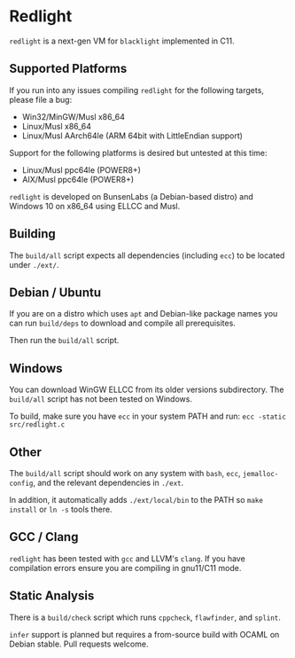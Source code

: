 Redlight
========

`redlight` is a next-gen VM for `blacklight` implemented in C11.

Supported Platforms
-------------------

If you run into any issues compiling `redlight` for the following targets, please file a bug:

- Win32/MinGW/Musl x86_64
- Linux/Musl x86_64
- Linux/Musl AArch64le (ARM 64bit with LittleEndian support)

Support for the following platforms is desired but untested at this time:

- Linux/Musl ppc64le (POWER8+)
- AIX/Musl ppc64le (POWER8+)

`redlight` is developed on BunsenLabs (a Debian-based distro) and Windows 10 on x86_64 using ELLCC and Musl.

Building
--------

The `build/all` script expects all dependencies (including `ecc`) to be located under `./ext/`.

## Debian / Ubuntu
If you are on a distro which uses `apt` and Debian-like package names you can run `build/deps` to download and compile all prerequisites.

Then run the `build/all` script.

## Windows
You can download WinGW ELLCC from its older versions subdirectory.
The `build/all` script has not been tested on Windows.

To build, make sure you have `ecc` in your system PATH and run:
`ecc -static src/redlight.c`

## Other
The `build/all` script should work on any system with `bash`, `ecc`, `jemalloc-config`, and the relevant dependencies in `./ext`.

In addition, it automatically adds `./ext/local/bin` to the PATH so `make install` or `ln -s` tools there.

## GCC / Clang
`redlight` has been tested with `gcc` and LLVM's `clang`.
If you have compilation errors ensure you are compiling in gnu11/C11 mode.

Static Analysis
---------------

There is a `build/check` script which runs `cppcheck`, `flawfinder`, and `splint`.

`infer` support is planned but requires a from-source build with OCAML on Debian stable. Pull requests welcome.

